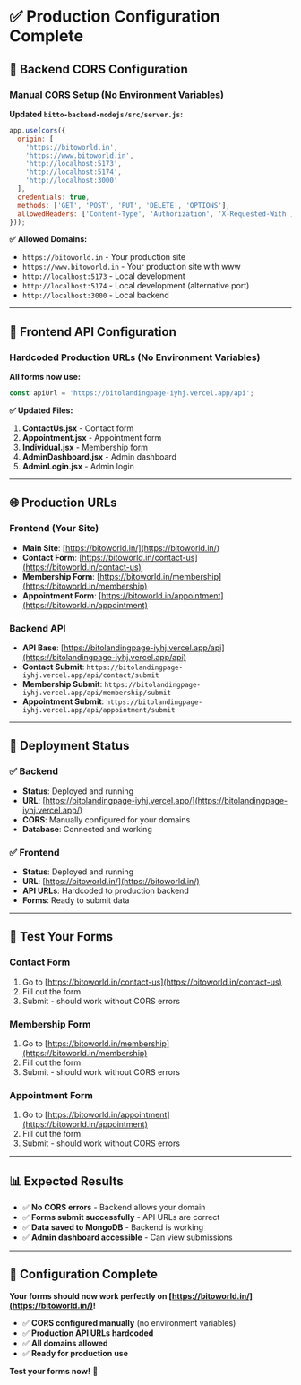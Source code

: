 # ✅ Production Configuration Complete

## 🔧 **Backend CORS Configuration**

### **Manual CORS Setup (No Environment Variables)**

**Updated `bitto-backend-nodejs/src/server.js`:**
```javascript
app.use(cors({
  origin: [
    'https://bitoworld.in',
    'https://www.bitoworld.in',
    'http://localhost:5173',
    'http://localhost:5174',
    'http://localhost:3000'
  ],
  credentials: true,
  methods: ['GET', 'POST', 'PUT', 'DELETE', 'OPTIONS'],
  allowedHeaders: ['Content-Type', 'Authorization', 'X-Requested-With']
}));
```

**✅ Allowed Domains:**
- `https://bitoworld.in` - Your production site
- `https://www.bitoworld.in` - Your production site with www
- `http://localhost:5173` - Local development
- `http://localhost:5174` - Local development (alternative port)
- `http://localhost:3000` - Local backend

---

## 🎯 **Frontend API Configuration**

### **Hardcoded Production URLs (No Environment Variables)**

**All forms now use:**
```javascript
const apiUrl = 'https://bitolandingpage-iyhj.vercel.app/api';
```

**✅ Updated Files:**
1. **ContactUs.jsx** - Contact form
2. **Appointment.jsx** - Appointment form  
3. **Individual.jsx** - Membership form
4. **AdminDashboard.jsx** - Admin dashboard
5. **AdminLogin.jsx** - Admin login

---

## 🌐 **Production URLs**

### **Frontend (Your Site)**
- **Main Site**: [https://bitoworld.in/](https://bitoworld.in/)
- **Contact Form**: [https://bitoworld.in/contact-us](https://bitoworld.in/contact-us)
- **Membership Form**: [https://bitoworld.in/membership](https://bitoworld.in/membership)
- **Appointment Form**: [https://bitoworld.in/appointment](https://bitoworld.in/appointment)

### **Backend API**
- **API Base**: [https://bitolandingpage-iyhj.vercel.app/api](https://bitolandingpage-iyhj.vercel.app/api)
- **Contact Submit**: `https://bitolandingpage-iyhj.vercel.app/api/contact/submit`
- **Membership Submit**: `https://bitolandingpage-iyhj.vercel.app/api/membership/submit`
- **Appointment Submit**: `https://bitolandingpage-iyhj.vercel.app/api/appointment/submit`

---

## 🚀 **Deployment Status**

### **✅ Backend**
- **Status**: Deployed and running
- **URL**: [https://bitolandingpage-iyhj.vercel.app/](https://bitolandingpage-iyhj.vercel.app/)
- **CORS**: Manually configured for your domains
- **Database**: Connected and working

### **✅ Frontend**
- **Status**: Deployed and running
- **URL**: [https://bitoworld.in/](https://bitoworld.in/)
- **API URLs**: Hardcoded to production backend
- **Forms**: Ready to submit data

---

## 🧪 **Test Your Forms**

### **Contact Form**
1. Go to [https://bitoworld.in/contact-us](https://bitoworld.in/contact-us)
2. Fill out the form
3. Submit - should work without CORS errors

### **Membership Form**
1. Go to [https://bitoworld.in/membership](https://bitoworld.in/membership)
2. Fill out the form
3. Submit - should work without CORS errors

### **Appointment Form**
1. Go to [https://bitoworld.in/appointment](https://bitoworld.in/appointment)
2. Fill out the form
3. Submit - should work without CORS errors

---

## 📊 **Expected Results**

- ✅ **No CORS errors** - Backend allows your domain
- ✅ **Forms submit successfully** - API URLs are correct
- ✅ **Data saved to MongoDB** - Backend is working
- ✅ **Admin dashboard accessible** - Can view submissions

---

## 🎉 **Configuration Complete**

**Your forms should now work perfectly on [https://bitoworld.in/](https://bitoworld.in/)!**

- ✅ **CORS configured manually** (no environment variables)
- ✅ **Production API URLs hardcoded**
- ✅ **All domains allowed**
- ✅ **Ready for production use**

**Test your forms now!** 🚀 
